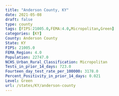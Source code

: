 ```yaml
---
title: "Anderson County, KY"
date: 2021-05-08
draft: false
type: county
tags: [FIPS:21005.0,FEMA:4.0,Micropolitan,Green]
categories: [KY]
County: Anderson County
State: KY
FIPS: 21005.0
FEMA_Region: 4.0
Population: 22747.0
NCHS_Urban_Rural_Classification: Micropolitan
Tests_in_prior_14_days: 723.0
Fourteen_day_test_rate_per_100000: 3178.0
Percent_Positivity_in_prior_14_days: 0.021
Level: Green
url: /states/KY/anderson-county
---
```



